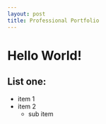 ```yaml
---
layout: post
title: Professional Portfolio
---
```


# Hello World!

## List one:
  - item 1
  - item 2
    - sub item
